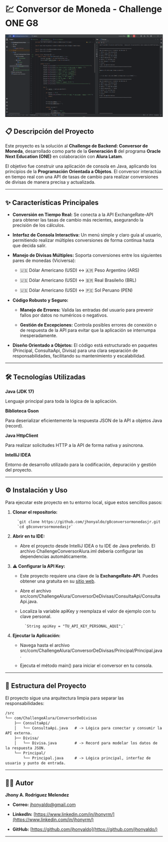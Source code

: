 # 💹 Conversor de Moneda - Challenge ONE G8

![Demostración del Conversor de Moneda en funcionamiento](assets/ConversordeMonedasONE.png)


## 📋 Descripción del Proyecto

Este proyecto es la solución al **Challenge de Backend: Conversor de Moneda**, desarrollado como parte de la **Generación 8** del programa **Oracle Next Education (ONE)** en colaboración con **Alura Latam**.

El objetivo fue construir una aplicación de consola en Java, aplicando los principios de la **Programación Orientada a Objetos**. El conversor interactúa en tiempo real con una API de tasas de cambio para realizar conversiones de divisas de manera precisa y actualizada.

----------


## ✨ Características Principales

-   **Conversión en Tiempo Real:** Se conecta a la API ExchangeRate-API para obtener las tasas de cambio más recientes, asegurando la precisión de los cálculos.
    
-   **Interfaz de Consola Interactiva:** Un menú simple y claro guía al usuario, permitiendo realizar múltiples conversiones de forma continua hasta que decida salir.
    
-   **Manejo de Divisas Múltiples:** Soporta conversiones entre los siguientes pares de monedas (Viciversa):
    
    -   🇺🇸 Dólar Americano (USD) ↔ 🇦🇷 Peso Argentino (ARS)
        
    -   🇺🇸 Dólar Americano (USD) ↔ 🇧🇷 Real Brasileño (BRL)
        
    -   🇺🇸 Dólar Americano (USD) ↔ 🇵🇪 Sol Peruano (PEN)
        
-   **Código Robusto y Seguro:**
    
    -   **Manejo de Errores:** Valida las entradas del usuario para prevenir fallos por datos no numéricos o negativos.
        
    -   **Gestión de Excepciones:** Controla posibles errores de conexión o de respuesta de la API para evitar que la aplicación se interrumpa inesperadamente.
        
-   **Diseño Orientado a Objetos:** El código está estructurado en paquetes (Principal, ConsultaApi, Divisa) para una clara separación de responsabilidades, facilitando su mantenimiento y escalabilidad.
    

----------

## 🛠️ Tecnologías Utilizadas

**Java (JDK 17)**

Lenguaje principal para toda la lógica de la aplicación.

**Biblioteca Gson**

Para deserializar eficientemente la respuesta JSON de la API a objetos Java (record).

**Java HttpClient**

Para realizar solicitudes HTTP a la API de forma nativa y asíncrona.

**IntelliJ IDEA**

Entorno de desarrollo utilizado para la codificación, depuración y gestión del proyecto.

----------

## ⚙️ Instalación y Uso

Para ejecutar este proyecto en tu entorno local, sigue estos sencillos pasos:

1.  **Clonar el repositorio:**
    
    
          `git clone https://github.com/jhonyaldo/g8conversormonedasjr.git
          `cd g8conversormonedasjr`
        
    
2.  **Abrir en tu IDE:**
    
    -   Abre el proyecto desde IntelliJ IDEA o tu IDE de Java preferido. El archivo ChallengeConversorAlura.iml debería configurar las dependencias automáticamente.
        
3.  **⚠️ Configurar la API Key:**
    
    -   Este proyecto requiere una clave de la **ExchangeRate-API**. Puedes obtener una gratuita en su [sitio web](https://www.exchangerate-api.com).
        
    -   Abre el archivo src/com/ChallengeAlura/ConversorDeDivisas/ConsultaApi/ConsultaApi.java.
        
    -   Localiza la variable apiKey y reemplaza el valor de ejemplo con tu clave personal.
        
  
        
              `String apiKey = "TU_API_KEY_PERSONAL_AQUI";`
            
        
4.  **Ejecutar la Aplicación:**
    
    -   Navega hasta el archivo src/com/ChallengeAlura/ConversorDeDivisas/Principal/Principal.java.
        
    -   Ejecuta el método main() para iniciar el conversor en tu consola.
        

----------

## 📂 Estructura del Proyecto

El proyecto sigue una arquitectura limpia para separar las responsabilidades:
```
/src
└── com/ChallengeAlura/ConversorDeDivisas
    ├── ConsultaApi/
    │   └── ConsultaApi.java   # -> Lógica para conectar y consumir la API externa.
    ├── Divisa/
    │   └── Divisa.java        # -> Record para modelar los datos de la respuesta JSON.
    └── Principal/
        └── Principal.java     # -> Lógica principal, interfaz de usuario y punto de entrada.
```
----------

## 👨‍💻 Autor

**Jhony A. Rodriguez Melendez**

-   **Correo:**  [jhonyaldo@gmail.com](jhonyaldo@gmail.com)
    
-   **LinkedIn:**  [https://www.linkedin.com/in/jhonyrm/](https://www.linkedin.com/in/jhonyrm/)
    
-   **GitHub:**  [https://github.com/jhonyaldo](https://github.com/jhonyaldo/)
    

----------

